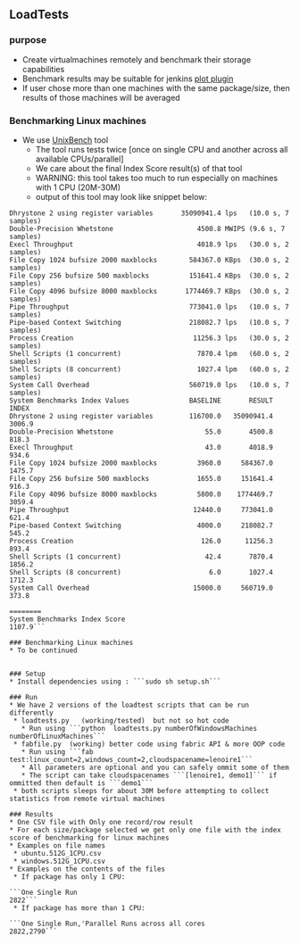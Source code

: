 
## LoadTests

### purpose

* Create virtualmachines remotely and benchmark their storage capabilities
* Benchmark results may be suitable for jenkins [plot plugin](https://wiki.jenkins-ci.org/display/JENKINS/Plot+Plugin)
* If user chose more than one machines with the same package/size, then results of those machines will be averaged

### Benchmarking Linux machines
* We use [UnixBench](https://github.com/kdlucas/byte-unixbench) tool
  * The tool runs tests twice [once on single CPU and another across all available CPUs/parallel]
  * We care about the final Index Score result(s) of that tool
  * WARNING: this tool takes too much to run especially on machines with 1 CPU (20M-30M)
  * output of this tool may look like snippet below:
```
Dhrystone 2 using register variables       35090941.4 lps   (10.0 s, 7 samples)
Double-Precision Whetstone                     4500.8 MWIPS (9.6 s, 7 samples)
Execl Throughput                               4018.9 lps   (30.0 s, 2 samples)
File Copy 1024 bufsize 2000 maxblocks        584367.0 KBps  (30.0 s, 2 samples)
File Copy 256 bufsize 500 maxblocks          151641.4 KBps  (30.0 s, 2 samples)
File Copy 4096 bufsize 8000 maxblocks       1774469.7 KBps  (30.0 s, 2 samples)
Pipe Throughput                              773041.0 lps   (10.0 s, 7 samples)
Pipe-based Context Switching                 218082.7 lps   (10.0 s, 7 samples)
Process Creation                              11256.3 lps   (30.0 s, 2 samples)
Shell Scripts (1 concurrent)                   7870.4 lpm   (60.0 s, 2 samples)
Shell Scripts (8 concurrent)                   1027.4 lpm   (60.0 s, 2 samples)
System Call Overhead                         560719.0 lps   (10.0 s, 7 samples)
System Benchmarks Index Values               BASELINE       RESULT    INDEX
Dhrystone 2 using register variables         116700.0   35090941.4   3006.9
Double-Precision Whetstone                       55.0       4500.8    818.3
Execl Throughput                                 43.0       4018.9    934.6
File Copy 1024 bufsize 2000 maxblocks          3960.0     584367.0   1475.7
File Copy 256 bufsize 500 maxblocks            1655.0     151641.4    916.3
File Copy 4096 bufsize 8000 maxblocks          5800.0    1774469.7   3059.4
Pipe Throughput                               12440.0     773041.0    621.4
Pipe-based Context Switching                   4000.0     218082.7    545.2
Process Creation                                126.0      11256.3    893.4
Shell Scripts (1 concurrent)                     42.4       7870.4   1856.2
Shell Scripts (8 concurrent)                      6.0       1027.4   1712.3
System Call Overhead                          15000.0     560719.0    373.8
                                                                   ========
System Benchmarks Index Score                                        1107.9```

### Benchmarking Linux machines
* To be continued


### Setup
* Install dependencies using : ```sudo sh setup.sh```

### Run
* We have 2 versions of the loadtest scripts that can be run differently
 * loadtests.py   (working/tested)  but not so hot code
   * Run using ```python  loadtests.py numberOfWindowsMachines numberOfLinuxMachines```
 * fabfile.py  (working) better code using fabric API & more OOP code
   * Run using ```fab test:linux_count=2,windows_count=2,cloudspacename=lenoire1```
   * All parameters are optional and you can safely ommit some of them
   * The script can take cloudspacenames ```[lenoire1, demo1]``` if ommitted then default is ```demo1```
 * both scripts sleeps for about 30M before attempting to collect statistics from remote virtual machines

### Results
* One CSV file with Only one record/row result
* For each size/package selected we get only one file with the index score of benchmarking for linux machines
* Examples on file names
 * ubuntu.512G_1CPU.csv
 * windows.512G_1CPU.csv
* Examples on the contents of the files
 * If package has only 1 CPU:
 
```One Single Run
2822```
 * If package has more than 1 CPU:

```One Single Run,'Parallel Runs across all cores
2822,2790``` 
